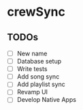 # crewSync

## TODOs

- [ ] New name
- [ ] Database setup
- [ ] Write tests
- [ ] Add song sync
- [ ] Add playlist sync
- [ ] Revamp UI
- [ ] Develop Native Apps